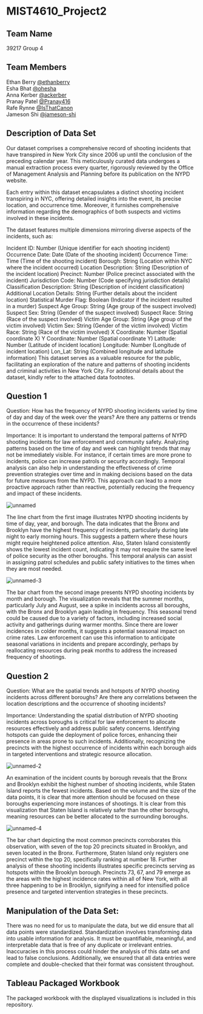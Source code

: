 # MIST4610_Project2

## Team Name
39217 Group 4

## Team Members
Ethan Berry [@ethanberry](https://github.com/ethanberry)   
Esha Bhat [@ohesha](https://github.com/ohesha)   
Anna Kerber [@ackerber](https://github.com/ackerber)  
Pranay Patel [@Pranay416](https://github.com/Pranay416)  
Rafe Rynne [@IsThatCanon](https://github.com/IsThatCanon)   
Jameson Shi [@jameson-shi](https://github.com/jameson-shi)   

## Description of Data Set
Our dataset comprises a comprehensive record of shooting incidents that have transpired in New York City since 2006 up until the conclusion of the preceding calendar year. This meticulously curated data undergoes a manual extraction process every quarter, rigorously reviewed by the Office of Management Analysis and Planning before its publication on the NYPD website.

Each entry within this dataset encapsulates a distinct shooting incident transpiring in NYC, offering detailed insights into the event, its precise location, and occurrence time. Moreover, it furnishes comprehensive information regarding the demographics of both suspects and victims involved in these incidents.

The dataset features multiple dimensions mirroring diverse aspects of the incidents, such as:

Incident ID: Number (Unique identifier for each shooting incident)
Occurrence Date: Date (Date of the shooting incident)
Occurrence Time: Time (Time of the shooting incident)
Borough: String (Location within NYC where the incident occurred)
Location Description: String (Description of the incident location)
Precinct: Number (Police precinct associated with the incident)
Jurisdiction Code: Number (Code specifying jurisdiction details)
Classification Description: String (Description of incident classification)
Additional Location Details: String (Further details about the incident location)
Statistical Murder Flag: Boolean (Indicator if the incident resulted in a murder)
Suspect Age Group: String (Age group of the suspect involved)
Suspect Sex: String (Gender of the suspect involved)
Suspect Race: String (Race of the suspect involved)
Victim Age Group: String (Age group of the victim involved)
Victim Sex: String (Gender of the victim involved)
Victim Race: String (Race of the victim involved)
X Coordinate: Number (Spatial coordinate X)
Y Coordinate: Number (Spatial coordinate Y)
Latitude: Number (Latitude of incident location)
Longitude: Number (Longitude of incident location)
Lon_Lat: String (Combined longitude and latitude information)
This dataset serves as a valuable resource for the public, facilitating an exploration of the nature and patterns of shooting incidents and criminal activities in New York City. For additional details about the dataset, kindly refer to the attached data footnotes.

## Question 1
Question: How has the frequency of NYPD shooting incidents varied by time of day and day of the week over the years? Are there any patterns or trends in the occurrence of these incidents?

Importance: It is important to understand the temporal patterns of NYPD shooting incidents for law enforcement and community safety. Analyzing patterns based on the time of day and week can highlight trends that may not be immediately visible. For instance, if certain times are more prone to incidents, police can increase patrols or security accordingly. Temporal analysis can also help in understanding the effectiveness of crime prevention strategies over time and in making decisions based on the data for future measures from the NYPD. This approach can lead to a more proactive approach rather than reactive, potentially reducing the frequency and impact of these incidents.

![unnamed](https://github.com/jameson-shi/MIST4610_Project2/assets/132717492/a9a7f5d5-ff30-497f-848a-4400ddd4cb24)


The line chart from the first image illustrates NYPD shooting incidents by time of day, year, and borough. The data indicates that the Bronx and Brooklyn have the highest frequency of incidents, particularly during late night to early morning hours. This suggests a pattern where these hours might require heightened police attention. Also, Staten Island consistently shows the lowest incident count, indicating it may not require the same level of police security as the other boroughs. This temporal analysis can assist in assigning patrol schedules and public safety initiatives to the times when they are most needed.

![unnamed-3](https://github.com/jameson-shi/MIST4610_Project2/assets/132717492/67809863-6eaa-417d-a79d-597ac4f8d545)


The bar chart from the second image presents NYPD shooting incidents by month and borough. The visualization reveals that the summer months, particularly July and August, see a spike in incidents across all boroughs, with the Bronx and Brooklyn again leading in frequency. This seasonal trend could be caused due to a variety of factors, including increased social activity and gatherings during warmer months. Since there are lower incidences in colder months, it suggests a potential seasonal impact on crime rates. Law enforcement can use this information to anticipate seasonal variations in incidents and prepare accordingly, perhaps by reallocating resources during peak months to address the increased frequency of shootings.

## Question 2

Question: What are the spatial trends and hotspots of NYPD shooting incidents across different boroughs? Are there any correlations between the location descriptions and the occurrence of shooting incidents? 

Importance: Understanding the spatial distribution of NYPD shooting incidents across boroughs is critical for law enforcement to allocate resources effectively and address public safety concerns. Identifying hotspots can guide the deployment of police forces, enhancing their presence in areas prone to such incidents. Additionally, recognizing the precincts with the highest occurrence of incidents within each borough aids in targeted interventions and strategic resource allocation. 

![unnamed-2](https://github.com/jameson-shi/MIST4610_Project2/assets/132717492/af4ee3e5-2285-458a-af3d-1a07d532ea7b)


An examination of the incident counts by borough reveals that the Bronx and Brooklyn exhibit the highest number of shooting incidents, while Staten Island reports the fewest incidents. Based on the volume and the size of the data points, it is clear that more attention should be focused on these boroughs experiencing more instances of shootings. It is clear from this visualization that Staten Island is relatively safer than the other boroughs, meaning resources can be better allocated to the surrounding boroughs. 

![unnamed-4](https://github.com/jameson-shi/MIST4610_Project2/assets/132717492/adac3803-3a31-450e-ad19-9bb156bb67ea)

The bar chart depicting the most common precincts corroborates this observation, with seven of the top 20 precincts situated in Brooklyn, and seven located in the Bronx. Furthermore, Staten Island only registers one precinct within the top 20, specifically ranking at number 18. Further analysis of these shooting incidents illustrates specific precincts serving as hotspots within the Brooklyn borough. Precincts 73, 67, and 79 emerge as the areas with the highest incidence rates within all of New York, with all three happening to be in Brooklyn, signifying a need for intensified police presence and targeted intervention strategies in these precincts. 


## Manipulation of the Data Set:
There was no need for us to manipulate the data, but we did ensure that all data points were standardized. Standardization involves transforming data into usable information for analysis. It must be quantifiable, meaningful, and interpretable data that is free of any duplicate or irrelevant entries. Inaccuracies in this process could hinder the analysis of this data set and lead to false conclusions. Additionally, we ensured that all data entries were complete and double-checked that their format was consistent throughout.

## Tableau Packaged Workbook
The packaged workbook with the displayed visualizations is included in this repository.
